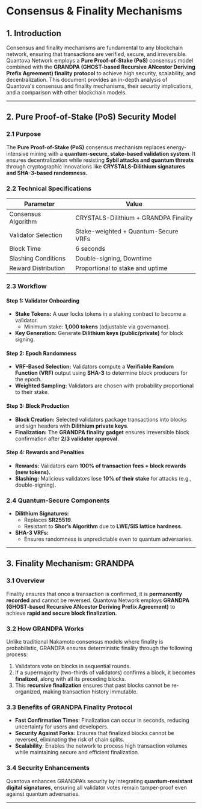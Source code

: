 # Consensus & Finality Mechanisms

## 1. Introduction
Consensus and finality mechanisms are fundamental to any blockchain network, ensuring that transactions are verified, secure, and irreversible. Quantova Network employs a **Pure Proof-of-Stake (PoS)** consensus model combined with the **GRANDPA (GHOST-based Recursive ANcestor Deriving Prefix Agreement) finality protocol** to achieve high security, scalability, and decentralization. This document provides an in-depth analysis of Quantova's consensus and finality mechanisms, their security implications, and a comparison with other blockchain models.

---

## 2. Pure Proof-of-Stake (PoS) Security Model

### 2.1 Purpose
The **Pure Proof-of-Stake (PoS)** consensus mechanism replaces energy-intensive mining with a **quantum-secure, stake-based validation system**. It ensures decentralization while resisting **Sybil attacks and quantum threats** through cryptographic innovations like **CRYSTALS-Dilithium signatures and SHA-3-based randomness.**

### 2.2 Technical Specifications

| Parameter | Value |
|-----------|-----------------------------|
| Consensus Algorithm | CRYSTALS-Dilithium + GRANDPA Finality |
| Validator Selection | Stake-weighted + Quantum-Secure VRFs |
| Block Time | 6 seconds |
| Slashing Conditions | Double-signing, Downtime |
| Reward Distribution | Proportional to stake and uptime |

### 2.3 Workflow

#### Step 1: Validator Onboarding
- **Stake Tokens:** A user locks tokens in a staking contract to become a validator.
  - Minimum stake: **1,000 tokens** (adjustable via governance).
- **Key Generation:** Generate **Dilithium keys (public/private)** for block signing.

#### Step 2: Epoch Randomness
- **VRF-Based Selection:** Validators compute a **Verifiable Random Function (VRF)** output using **SHA-3** to determine block producers for the epoch.
- **Weighted Sampling:** Validators are chosen with probability proportional to their stake.

#### Step 3: Block Production
- **Block Creation:** Selected validators package transactions into blocks and sign headers with **Dilithium private keys**.
- **Finalization:** The **GRANDPA finality gadget** ensures irreversible block confirmation after **2/3 validator approval**.

#### Step 4: Rewards and Penalties
- **Rewards:** Validators earn **100% of transaction fees + block rewards (new tokens).**
- **Slashing:** Malicious validators lose **10% of their stake** for attacks (e.g., double-signing).

### 2.4 Quantum-Secure Components
- **Dilithium Signatures:**
  - Replaces **SR25519**.
  - Resistant to **Shor’s Algorithm** due to **LWE/SIS lattice hardness**.
- **SHA-3 VRFs:**
  - Ensures randomness is unpredictable even to quantum adversaries.

---

## 3. Finality Mechanism: GRANDPA

### 3.1 Overview
Finality ensures that once a transaction is confirmed, it is **permanently recorded** and cannot be reversed. Quantova Network employs **GRANDPA (GHOST-based Recursive ANcestor Deriving Prefix Agreement)** to achieve **rapid and secure block finalization.**

### 3.2 How GRANDPA Works
Unlike traditional Nakamoto consensus models where finality is probabilistic, GRANDPA ensures deterministic finality through the following process:
1. Validators vote on blocks in sequential rounds.
2. If a supermajority (two-thirds of validators) confirms a block, it becomes **finalized**, along with all its preceding blocks.
3. This **recursive finalization** ensures that past blocks cannot be re-organized, making transaction history immutable.

### 3.3 Benefits of GRANDPA Finality Protocol
- **Fast Confirmation Times**: Finalization can occur in seconds, reducing uncertainty for users and developers.
- **Security Against Forks**: Ensures that finalized blocks cannot be reversed, eliminating the risk of chain splits.
- **Scalability**: Enables the network to process high transaction volumes while maintaining secure and efficient finalization.

### 3.4 Security Enhancements
Quantova enhances GRANDPA’s security by integrating **quantum-resistant digital signatures**, ensuring all validator votes remain tamper-proof even against quantum adversaries.

---
